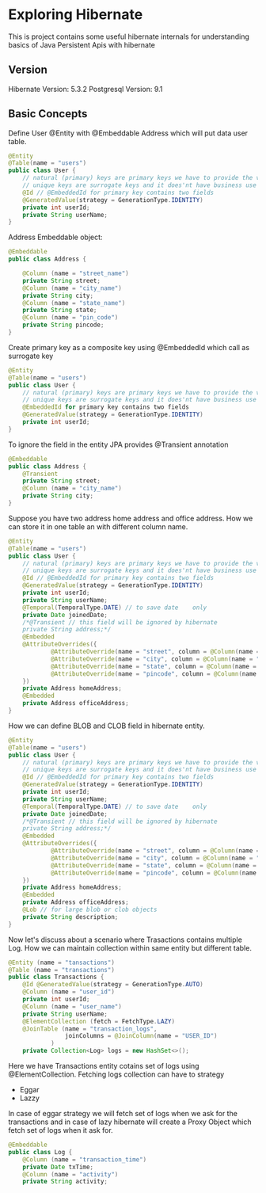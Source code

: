 # Exploring Hibernate

This is project contains some useful hibernate internals for understanding basics of Java Persistent Apis with hibernate 

## Version
Hibernate Version: 5.3.2
Postgresql Version: 9.1

## Basic Concepts

Define User @Entity with @Embeddable Address which will put data user table.

```java
@Entity
@Table(name = "users")
public class User {
	// natural (primary) keys are primary keys we have to provide the value
	// unique keys are surrogate keys and it does'nt have business use case.
	@Id // @EmbeddedId for primary key contains two fields
	@GeneratedValue(strategy = GenerationType.IDENTITY)
	private int userId;
	private String userName;	
}
``` 
Address Embeddable object: 
```java
@Embeddable
public class Address {

	@Column (name = "street_name")
	private String street;
	@Column (name = "city_name")
	private String city;
	@Column (name = "state_name")
	private String state;
	@Column (name = "pin_code")
	private String pincode;
}
``` 
Create primary key as a composite key using @EmbeddedId which call as surrogate key
```java
@Entity
@Table(name = "users")
public class User {
	// natural (primary) keys are primary keys we have to provide the value
	// unique keys are surrogate keys and it does'nt have business use case.
	@EmbeddedId for primary key contains two fields
	@GeneratedValue(strategy = GenerationType.IDENTITY)
	private int userId;
}
```
To ignore the field in the entity JPA provides @Transient annotation

```java
@Embeddable
public class Address {
	@Transient
	private String street;
	@Column (name = "city_name")
	private String city;
}
```
Suppose you have two address home address and office address. How we can store it in one table an with different column name.

```java
@Entity
@Table(name = "users")
public class User {
	// natural (primary) keys are primary keys we have to provide the value
	// unique keys are surrogate keys and it does'nt have business use case.
	@Id // @EmbeddedId for primary key contains two fields
	@GeneratedValue(strategy = GenerationType.IDENTITY)
	private int userId;
	private String userName;
	@Temporal(TemporalType.DATE) // to save date 	only
	private Date joinedDate;
	/*@Transient // this field will be ignored by hibernate
	private String address;*/
	@Embedded
	@AttributeOverrides({
			@AttributeOverride(name = "street", column = @Column(name = "home_street_name")), // to override attribute/column in address 
			@AttributeOverride(name = "city", column = @Column(name = "home_city_name")),
			@AttributeOverride(name = "state", column = @Column(name = "home_state_name")),
			@AttributeOverride(name = "pincode", column = @Column(name = "home_pin_code"))
	})
	private Address homeAddress;
	@Embedded
	private Address officeAddress;
}
```
How we can define BLOB and CLOB field in hibernate entity.

```java
@Entity
@Table(name = "users")
public class User {
	// natural (primary) keys are primary keys we have to provide the value
	// unique keys are surrogate keys and it does'nt have business use case.
	@Id // @EmbeddedId for primary key contains two fields
	@GeneratedValue(strategy = GenerationType.IDENTITY)
	private int userId;
	private String userName;
	@Temporal(TemporalType.DATE) // to save date 	only
	private Date joinedDate;
	/*@Transient // this field will be ignored by hibernate
	private String address;*/
	@Embedded
	@AttributeOverrides({
			@AttributeOverride(name = "street", column = @Column(name = "home_street_name")), // to override attribute/column in address 
			@AttributeOverride(name = "city", column = @Column(name = "home_city_name")),
			@AttributeOverride(name = "state", column = @Column(name = "home_state_name")),
			@AttributeOverride(name = "pincode", column = @Column(name = "home_pin_code"))
	})
	private Address homeAddress;
	@Embedded
	private Address officeAddress;
	@Lob // for large blob or clob objects
	private String description;
}
```
Now let's discuss about a scenario where Trasactions contains multiple Log. How we can maintain collection within same entity but different table.

```java
@Entity (name = "tansactions")
@Table (name = "transactions")
public class Transactions {
	@Id @GeneratedValue(strategy = GenerationType.AUTO)
	@Column (name = "user_id")
	private int userId;
	@Column (name = "user_name")
	private String userName;
	@ElementCollection (fetch = FetchType.LAZY)
	@JoinTable (name = "transaction_logs",
				joinColumns = @JoinColumn(name = "USER_ID")
			)
	private Collection<Log> logs = new HashSet<>();
```
Here we have Transactions entity cotains set of logs using @ElementCollection. 
Fetching logs collection can have to strategy 
* Eggar 
* Lazzy

In case of eggar strategy we will fetch set of logs when we ask for the transactions
and in case of lazy hibernate will create a Proxy Object which fetch set of logs when it ask for.

```java
@Embeddable
public class Log {
	@Column (name = "transaction_time")
	private Date txTime;
	@Column (name = "activity")
	private String activity;
```

